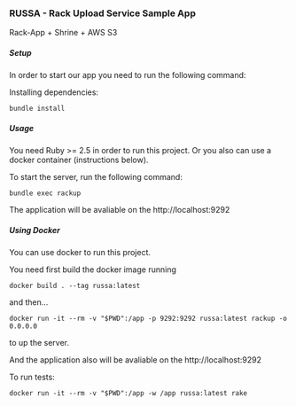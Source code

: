 ### RUSSA - Rack Upload Service Sample App

Rack-App + Shrine + AWS S3

##### Setup

In order to start our app you need to run the following command: 

Installing dependencies:

```
bundle install
``` 

##### Usage

You need Ruby >= 2.5 in order to run this project. Or you also can use a docker container (instructions below).

To start the server, run the following command: 

```
bundle exec rackup
``` 

The application will be avaliable on the http://localhost:9292

##### Using Docker

You can use docker to run this project.

You need first build the docker image running 

```
docker build . --tag russa:latest
```

and then...

``` 
docker run -it --rm -v "$PWD":/app -p 9292:9292 russa:latest rackup -o 0.0.0.0
``` 

to up the server.

And the application also will be avaliable on the http://localhost:9292


To run tests: 

```
docker run -it --rm -v "$PWD":/app -w /app russa:latest rake
```